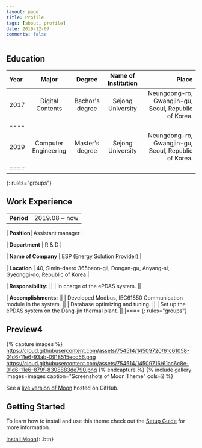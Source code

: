 ```yaml
---
layout: page
title: Profile
tags: [about, profile]
date: 2019-12-07
comments: false
---
```


## Education

| Year | Major | Degree | Name of Institution | Place |
|:------|:-------------:|:----------:|:--------------------:|----------------------------------------:|
| 2017 | Digital Contents | Bachor's degree | Sejong University | Neungdong-ro, Gwangjin-gu, Seoul, Republic of Korea. |
|----
| 2019 | Computer Engineering | Master's degree | Sejong University | Neungdong-ro, Gwangjin-gu, Seoul, Republic of Korea. |
|====
{: rules="groups"}


## Work Experience

|  |                                                  |
|--------|-----------------------------------------------------------------------------------:|
| **Period** </b>| 2019.08 ~ now |

| **Position**| Assistant manager |

| **Department** | R & D |

| **Name of Company** | ESP (Energy Solution Provider) |

| **Location** | 40, Simin-daero 365beon-gil, Dongan-gu, Anyang-si, Gyeonggi-do, Republic of Korea |

| **Responsibility:** ||
| In charge of the ePDAS system. ||

| **Accomplishments:** ||
| Developed Modbus, IEC61850 Communication module in the system. ||
| Database optimizing and tuning. ||
| Set up the ePDAS system on the Dang-jin thermal plant. ||
|====
{: rules="groups"}

## Preview4

{% capture images %}
    https://cloud.githubusercontent.com/assets/754514/14509720/61c61058-01d6-11e6-93ab-0918515ecd56.png
    https://cloud.githubusercontent.com/assets/754514/14509716/61ac6c8e-01d6-11e6-879f-8308883de790.png
{% endcapture %}
{% include gallery images=images caption="Screenshots of Moon Theme" cols=2 %}

See a [live version of Moon](http://taylantatli.github.io/Moon) hosted on GitHub.

## Getting Started

To learn how to install and use this theme check out the [Setup Guide](http://taylantatli.me/Moon/moon-theme/) for more information.
      
[Install Moon](https://github.com/TaylanTatli/Moon){: .btn}
